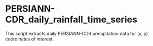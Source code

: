 # PERSIANN-CDR_daily_rainfall_time_series
 This script extracts daily PERSIANN-CDR precipitation data for (x, y) coordinates of interest.
